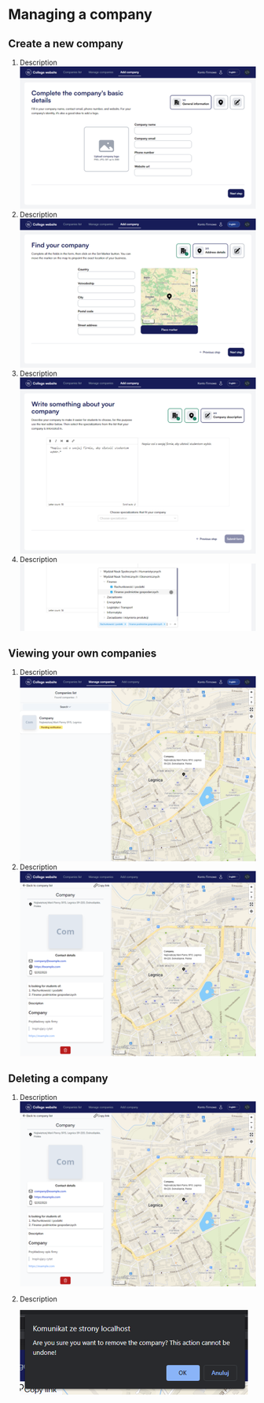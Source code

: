 # Managing a company

## Create a new company
1. Description
   ![Step one](./images/manage-company/create-basic.png)
2. Description
   ![Step two](./images/manage-company/create-address.png)
3. Description
   ![Step three](./images/manage-company/create-description.png)
4. Description
   ![Step four](./images/manage-company/create-specializations.png)


## Viewing your own companies
1. Description
   ![Step one](./images/manage-company/manage-list.png)
2. Description
   ![Step two](./images/manage-company/manage-company.png)

## Deleting a company
1. Description
   ![Step one](./images/manage-company/manage-company.png)
2. Description

   ![Step two](./images/manage-company/manage-delete.png)